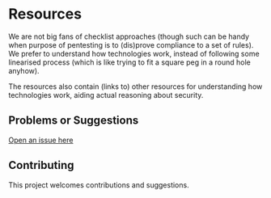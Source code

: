 # Resources

We are not big fans of checklist approaches (though such can be handy when purpose of pentesting is to (dis)prove compliance to a set of rules). We prefer to understand how technologies work, instead of following some linearised process (which is like trying to fit a square peg in a round hole anyhow). 

The resources also contain (links to) other resources for understanding how technologies work, aiding actual reasoning about security.

## Problems or Suggestions

[Open an issue here](https://github.com/tymyrddin/orchard/issues)

## Contributing

This project welcomes contributions and suggestions. 
